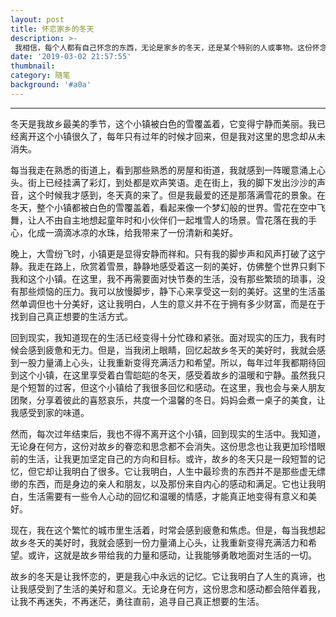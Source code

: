 ```yaml
---
layout: post
title: 怀恋家乡的冬天
description: >-
 我相信，每个人都有自己怀念的东西，无论是家乡的冬天，还是某个特别的人或事物。这份怀念不仅仅是对过去的回忆，更是对未来的期许和憧憬。
date: '2019-03-02 21:57:55'
thumbnail: 
category: 随笔
background: '#a0a'
---
```


------

冬天是我故乡最美的季节，这个小镇被白色的雪覆盖着，它变得宁静而美丽。我已经离开这个小镇很久了，每年只有过年的时候才回来，但是我对这里的思念却从未消失。



每当我走在熟悉的街道上，看到那些熟悉的房屋和街道，我就感到一阵暖意涌上心头。街上已经挂满了彩灯，到处都是欢声笑语。走在街上，我的脚下发出沙沙的声音，这个时候我才感到，冬天真的来了。但是我最爱的还是那落满雪花的景象。在冬天，整个小镇都被白色的雪覆盖着，看起来像一个梦幻般的世界。雪花在空中飞舞，让人不由自主地想起童年时和小伙伴们一起堆雪人的场景。雪花落在我的手心，化成一滴滴冰凉的水珠，给我带来了一份清新和美好。



晚上，大雪纷飞时，小镇更是显得安静而祥和。只有我的脚步声和风声打破了这宁静。我走在路上，欣赏着雪景，静静地感受着这一刻的美好，仿佛整个世界只剩下我和这个小镇。在这里，我不再需要面对快节奏的生活，没有那些繁琐的琐事，没有那些烦恼的压力。我可以放慢脚步，静下心来享受这一刻的美好。这里的生活虽然单调但也十分美好，这让我明白，人生的意义并不在于拥有多少财富，而是在于找到自己真正想要的生活方式。



回到现实，我知道现在的生活已经变得十分忙碌和紧张。面对现实的压力，我有时候会感到疲惫和无力。但是，当我闭上眼睛，回忆起故乡冬天的美好时，我就会感到一股力量涌上心头，让我重新变得充满活力和希望。所以，每年过年我都期待回到这个小镇，在这里享受着白雪皑皑的冬天，感受着故乡的温暖和宁静。虽然我只是个短暂的过客，但这个小镇给了我很多回忆和感动。在这里，我也会与亲人朋友团聚，分享着彼此的喜怒哀乐，共度一个温馨的冬日。妈妈会煮一桌子的美食，让我感受到家的味道。



然而，每次过年结束后，我也不得不离开这个小镇，回到现实的生活中。我知道，无论身在何方，这份对故乡的眷恋和思念都不会消失。这份思念也让我更加珍惜眼前的生活，让我更加坚定自己的方向和目标。或许，故乡的冬天只是一段短暂的记忆，但它却让我明白了很多。它让我明白，人生中最珍贵的东西并不是那些虚无缥缈的东西，而是身边的亲人和朋友，以及那份来自内心的感动和满足。它也让我明白，生活需要有一些令人心动的回忆和温暖的情感，才能真正地变得有意义和美好。



现在，我在这个繁忙的城市里生活着，时常会感到疲惫和焦虑。但是，每当我想起故乡冬天的美好时，我就会感到一份力量涌上心头，让我重新变得充满活力和希望。或许，这就是故乡带给我的力量和感动，让我能够勇敢地面对生活的一切。



故乡的冬天是让我怀恋的，更是我心中永远的记忆。它让我明白了人生的真谛，也让我感受到了生活的美好和意义。无论身在何方，这份思念和感动都会陪伴着我，让我不再迷失，不再迷茫，勇往直前，追寻自己真正想要的生活。
